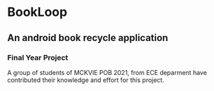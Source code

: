 # BookLoop
## An android book recycle application

### Final Year Project
A group of students of MCKVIE POB 2021, from ECE deparment have contributed their knowledge and effort for this project.
